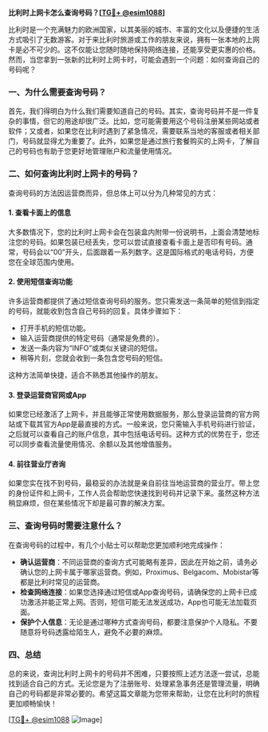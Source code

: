 **比利时上网卡怎么查询号码？[[TG💪+ @esim1088](https://t.me/s/esim1088)]**

比利时是一个充满魅力的欧洲国家，以其美丽的城市、丰富的文化以及便捷的生活方式吸引了无数游客。对于来比利时旅游或工作的朋友来说，拥有一张本地的上网卡是必不可少的。这不仅能让您随时随地保持网络连接，还能享受更实惠的价格。然而，当您拿到一张新的比利时上网卡时，可能会遇到一个问题：如何查询自己的号码呢？

### 一、为什么需要查询号码？

首先，我们得明白为什么我们需要知道自己的号码。其实，查询号码并不是一件复杂的事情，但它的用途却很广泛。比如，您可能需要用这个号码注册某些网站或者软件；又或者，如果您在比利时遇到了紧急情况，需要联系当地的客服或者相关部门，号码就显得尤为重要了。此外，如果您是通过旅行套餐购买的上网卡，了解自己的号码也有助于您更好地管理账户和流量使用情况。

### 二、如何查询比利时上网卡的号码？

查询号码的方法因运营商而异，但总体上可以分为几种常见的方式：

#### 1. 查看卡面上的信息

大多数情况下，您的比利时上网卡会在包装盒内附带一份说明书，上面会清楚地标注您的号码。如果包装已经丢失，您可以尝试直接查看卡面上是否印有号码。通常，号码会以“00”开头，后面跟着一系列数字。这是国际格式的电话号码，方便您在全球范围内使用。

#### 2. 使用短信查询功能

许多运营商都提供了通过短信查询号码的服务。您只需发送一条简单的短信到指定的号码，就能收到包含自己号码的回复。具体步骤如下：

- 打开手机的短信功能。
- 输入运营商提供的特定号码（通常是免费的）。
- 发送一条内容为“INFO”或类似关键词的短信。
- 稍等片刻，您就会收到一条包含您号码的短信。

这种方法简单快捷，适合不熟悉其他操作的朋友。

#### 3. 登录运营商官网或App

如果您已经激活了上网卡，并且能够正常使用数据服务，那么登录运营商的官方网站或下载其官方App是最直接的方式。一般来说，您只需输入手机号码进行验证，之后就可以查看自己的账户信息，其中包括电话号码。这种方式的优势在于，您还可以同步查看流量使用情况、余额以及其他增值服务。

#### 4. 前往营业厅咨询

如果您实在找不到号码，最稳妥的办法就是亲自前往当地运营商的营业厅。带上您的身份证件和上网卡，工作人员会帮助您快速找到号码并记录下来。虽然这种方法稍显麻烦，但在某些情况下却是最可靠的解决方案。

### 三、查询号码时需要注意什么？

在查询号码的过程中，有几个小贴士可以帮助您更加顺利地完成操作：

- **确认运营商**：不同运营商的查询方式可能略有差异，因此在开始之前，请务必确认您的上网卡属于哪家运营商。例如，Proximus、Belgacom、Mobistar等都是比利时常见的运营商。
- **检查网络连接**：如果您选择通过短信或App查询号码，请确保您的上网卡已成功激活并能正常上网。否则，短信可能无法发送成功，App也可能无法加载页面。
- **保护个人信息**：无论是通过哪种方式查询号码，都要注意保护个人隐私。不要随意将号码透露给陌生人，避免不必要的麻烦。

### 四、总结

总的来说，查询比利时上网卡的号码并不困难，只要按照上述方法逐一尝试，总能找到适合自己的方式。无论您是为了注册账号、处理紧急事务还是管理流量，明确自己的号码都是非常必要的。希望这篇文章能为您带来帮助，让您在比利时的旅程更加顺畅愉快！

[[TG💪+ @esim1088](https://t.me/s/esim1088) ![Image](https://i.postimg.cc/4NQfJmqS/Snipaste-2025-05-13-00-14-12.png)]